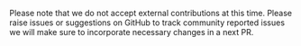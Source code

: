 Please note that we do not accept external contributions at this time. 
Please raise issues or suggestions on GitHub to track community reported issues we will make sure to incorporate 
necessary changes in a next PR.
